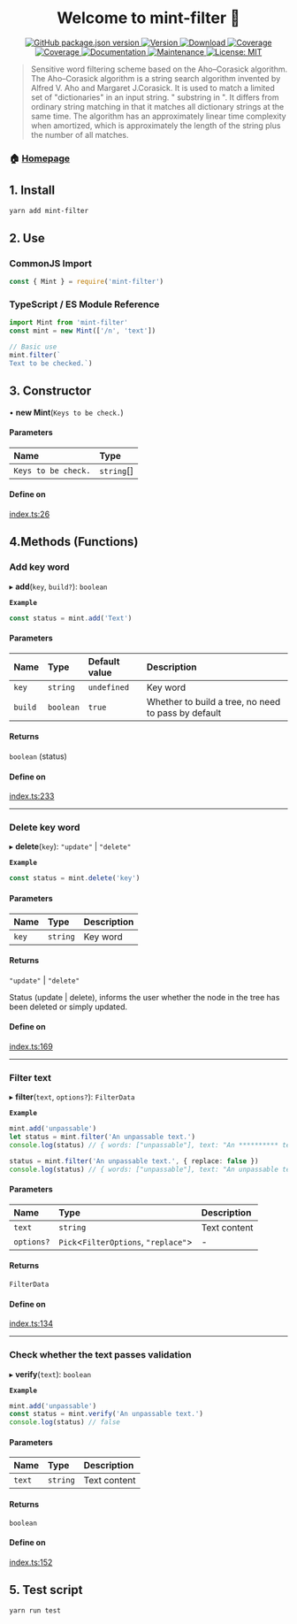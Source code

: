 <h1 align="center">Welcome to mint-filter 👋</h1>

<p align="center">
  <a href="https://github.com/ZhelinCheng/mint-filter" target="_blank">
    <img alt="GitHub package.json version" src="https://img.shields.io/github/package-json/v/ZhelinCheng/mint-filter.svg">
  </a>

  <a href="https://www.npmjs.com/package/mint-filter" target="_blank">
    <img alt="Version" src="https://img.shields.io/npm/v/mint-filter.svg">
  </a>

  <a href="https://www.npmjs.com/package/mint-filter" target="_blank">
    <img alt="Download" src="https://img.shields.io/npm/dm/mint-filter.svg">
  </a>

  <a href="https://coveralls.io/github/ZhelinCheng/mint-filter?branch=master" target="_blank">
    <img alt="Coverage" src="https://coveralls.io/repos/github/ZhelinCheng/mint-filter/badge.svg?branch=master">
  </a>

  <br/>

  <a href="https://github.com/ZhelinCheng/mint-filter/actions" target="_blank">
    <img alt="Coverage" src="https://github.com/ZhelinCheng/mint-filter/workflows/CI/badge.svg">
  </a>

  <a href="https://github.com/ZhelinCheng/mint-filter#readme" target="_blank">
    <img alt="Documentation" src="https://img.shields.io/badge/documentation-yes-brightgreen.svg" />
  </a>
  <a href="https://github.com/ZhelinCheng/mint-filter/graphs/commit-activity" target="_blank">
    <img alt="Maintenance" src="https://img.shields.io/badge/Maintained%3F-yes-green.svg" />
  </a>
  <a href="https://github.com/ZhelinCheng/mint-filter/blob/master/LICENSE" target="_blank">
    <img alt="License: MIT" src="https://img.shields.io/github/license/ZhelinCheng/mint-filter" />
  </a>
</p>


> Sensitive word filtering scheme based on the Aho–Corasick algorithm. The Aho–Corasick algorithm is a string search algorithm invented by Alfred V. Aho and Margaret J.Corasick. It is used to match a limited set of "dictionaries" in an input string. " substring in ". It differs from ordinary string matching in that it matches all dictionary strings at the same time. The algorithm has an approximately linear time complexity when amortized, which is approximately the length of the string plus the number of all matches.

### 🏠 [Homepage](https://github.com/ZhelinCheng/mint-filter#readme)


## 1. Install

```sh
yarn add mint-filter
```



## 2. Use

### CommonJS Import
```javascript
const { Mint } = require('mint-filter')
```

### TypeScript / ES Module Reference

```typescript
import Mint from 'mint-filter'
const mint = new Mint(['/n', 'text'])

// Basic use
mint.filter(`
Text to be checked.`)
```



## 3. Constructor

• **new Mint**(`Keys to be check.`)

#### Parameters

| Name | Type |
| :------ | :------ |
| `Keys to be check.` | `string`[] |

#### Define on

[index.ts:26](https://github.com/ZhelinCheng/mint-filter/blob/f25e001/src/index.ts#L26)



## 4.Methods (Functions)

### Add key word

▸ **add**(`key`, `build?`): `boolean`

**`Example`**

```typescript
const status = mint.add('Text')
```

#### Parameters

| Name | Type | Default value | Description |
| :------ | :------ | :------ | :------ |
| `key` | `string` | `undefined` | Key word |
| `build` | `boolean` | `true` | Whether to build a tree, no need to pass by default |

#### Returns

`boolean` (status)

#### Define on

[index.ts:233](https://github.com/ZhelinCheng/mint-filter/blob/f25e001/src/index.ts#L233)

___

### Delete key word

▸ **delete**(`key`): ``"update"`` \| ``"delete"``

**`Example`**

```typescript
const status = mint.delete('key')
```

#### Parameters

| Name | Type | Description |
| :------ | :------ | :------ |
| `key` | `string` | Key word |

#### Returns

``"update"`` \| ``"delete"``

Status (update | delete), informs the user whether the node in the tree has been deleted or simply updated.

#### Define on

[index.ts:169](https://github.com/ZhelinCheng/mint-filter/blob/f25e001/src/index.ts#L169)

___

### Filter text

▸ **filter**(`text`, `options?`): `FilterData`

**`Example`**

```typescript
mint.add('unpassable')
let status = mint.filter('An unpassable text.')
console.log(status) // { words: ["unpassable"], text: "An ********** text." }

status = mint.filter('An unpassable text.', { replace: false })
console.log(status) // { words: ["unpassable"], text: "An unpassable text." }
```

#### Parameters

| Name | Type | Description |
| :------ | :------ | :------ |
| `text` | `string` | Text content |
| `options?` | `Pick`<`FilterOptions`, ``"replace"``\> | - |

#### Returns

`FilterData`

#### Define on

[index.ts:134](https://github.com/ZhelinCheng/mint-filter/blob/f25e001/src/index.ts#L134)

___

### Check whether the text passes validation

▸ **verify**(`text`): `boolean`


**`Example`**

```typescript
mint.add('unpassable')
const status = mint.verify('An unpassable text.')
console.log(status) // false
```

#### Parameters

| Name | Type | Description |
| :------ | :------ | :------ |
| `text` | `string` | Text content |

#### Returns

`boolean`

#### Define on

[index.ts:152](https://github.com/ZhelinCheng/mint-filter/blob/f25e001/src/index.ts#L152)



## 5. Test script

```sh
yarn run test
```
